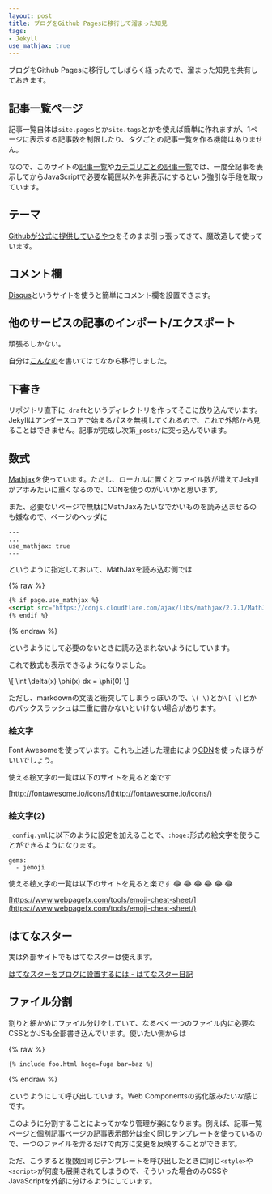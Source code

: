 ```yaml
---
layout: post
title: ブログをGithub Pagesに移行して溜まった知見
tags:
- Jekyll
use_mathjax: true
---
```


ブログをGithub Pagesに移行してしばらく経ったので、溜まった知見を共有しておきます。

## 記事一覧ページ
記事一覧自体は`site.pages`とか`site.tags`とかを使えば簡単に作れますが、1ページに表示する記事数を制限したり、タグごとの記事一覧を作る機能はありません。

なので、このサイトの[記事一覧](/articles.html)や[カテゴリごとの記事一覧](/articles.html#Haskell)では、一度全記事を表示してからJavaScriptで必要な範囲以外を非表示にするという強引な手段を取っています。

## テーマ
[Githubが公式に提供しているやつ](https://pages.github.com/themes/)をそのまま引っ張ってきて、魔改造して使っています。

## コメント欄
[Disqus](https://disqus.com/)というサイトを使うと簡単にコメント欄を設置できます。

## 他のサービスの記事のインポート/エクスポート
頑張るしかない。

自分は[こんなの](/2017/06/13/import-from-hatena.html)を書いてはてなから移行しました。

## 下書き
リポジトリ直下に`_draft`というディレクトリを作ってそこに放り込んでいます。Jekyllはアンダースコアで始まるパスを無視してくれるので、これで外部から見ることはできません。記事が完成し次第`_posts/`に突っ込んでいます。

## 数式
[Mathjax](https://www.mathjax.org/)を使っています。ただし、ローカルに置くとファイル数が増えてJekyllがアホみたいに重くなるので、CDNを使うのがいいかと思います。

また、必要ないページで無駄にMathJaxみたいなでかいものを読み込ませるのも嫌なので、ページのヘッダに

```
---
...
use_mathjax: true
---
```

というように指定しておいて、MathJaxを読み込む側では

{% raw %}
``` html
{% if page.use_mathjax %}
<script src="https://cdnjs.cloudflare.com/ajax/libs/mathjax/2.7.1/MathJax.js?config=TeX-AMS_CHTML"></script>
{% endif %}
```
{% endraw %}

というようにして必要のないときに読み込まれないようにしています。

これで数式も表示できるようになりました。

\\[ \int \delta(x) \phi(x) dx = \phi(0) \\]

ただし、markdownの文法と衝突してしまうっぽいので、`\( \)`とか`\[ \]`とかのバックスラッシュは二重に書かないといけない場合があります。

### 絵文字
Font Awesomeを使っています。これも上述した理由により[CDN](https://www.bootstrapcdn.com/fontawesome/)を使ったほうがいいでしょう。

使える絵文字の一覧は以下のサイトを見ると楽です<i class="fa fa-bug" aria-hidden="true"></i>

[http://fontawesome.io/icons/](http://fontawesome.io/icons/)

### 絵文字(2)
`_config.yml`に以下のように設定を加えることで、`:hoge:`形式の絵文字を使うことができるようになります。

```
gems:
  - jemoji
```

使える絵文字の一覧は以下のサイトを見ると楽です :joy: :joy: :joy: :joy: :joy: :joy:

[https://www.webpagefx.com/tools/emoji-cheat-sheet/](https://www.webpagefx.com/tools/emoji-cheat-sheet/)

## はてなスター
実は外部サイトでもはてなスターは使えます。

[はてなスターをブログに設置するには - はてなスター日記](http://d.hatena.ne.jp/hatenastar/20070707)

## ファイル分割
割りと細かめにファイル分けをしていて、なるべく一つのファイル内に必要なCSSとかJSも全部書き込んでいます。使いたい側からは

{% raw %}
```
{% include foo.html hoge=fuga bar=baz %}
```
{% endraw %}

というようにして呼び出しています。Web Componentsの劣化版みたいな感じです。

このように分割することによってかなり管理が楽になります。例えば、記事一覧ページと個別記事ページの記事表示部分は全く同じテンプレートを使っているので、一つのファイルを弄るだけで両方に変更を反映することができます。

ただ、こうすると複数回同じテンプレートを呼び出したときに同じ`<style>`や`<script>`が何度も展開されてしまうので、そういった場合のみCSSやJavaScriptを外部に分けるようにしています。